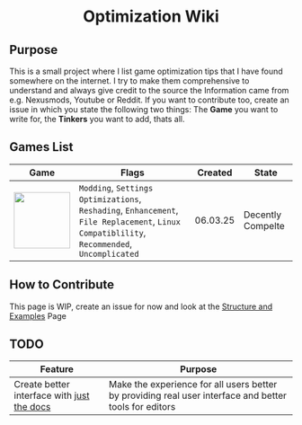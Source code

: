 <div align="center">
  <h1>Optimization Wiki</h1>
</div>

## Purpose
This is a small project where I list game optimization tips that I have found somewhere on the internet. I try to make them comprehensive to understand and always give credit to the source the Information came from e.g. Nexusmods, Youtube or Reddit. If you want to contribute too, create an issue in which you state the following two things: The **Game** you want to write for, the **Tinkers** you want to add, thats all.

## Games List
| Game                                                                                                                                                                                                                     | Flags                                                                                                                                       | Created  | State             |
|--------------------------------------------------------------------------------------------------------------------------------------------------------------------------------------------------------------------------|---------------------------------------------------------------------------------------------------------------------------------------------|----------|-------------------|
| <a href="https://github.com/Vxrpenter/Optimization-Wiki/blob/main/games/monster-hunter-wilds.md"><img width="100" width="233" src="https://github.com/user-attachments/assets/e09b3658-0ace-4839-bca7-229cfb4307e1"></a> | `Modding`, `Settings Optimizations`, `Reshading`, `Enhancement`, `File Replacement`, `Linux Compatiblility`, `Recommended`, `Uncomplicated` | 06.03.25 | Decently Compelte |

## How to Contribute
This page is WIP, create an issue for now and look at the [Structure and Examples](https://github.com/Vxrpenter/Optimization-Wiki/blob/main/internal/strucure-examples.md) Page

## TODO
| Feature                                                                                      | Purpose                                                                                                |
|----------------------------------------------------------------------------------------------|--------------------------------------------------------------------------------------------------------|
| Create better interface with [just the docs](https://github.com/just-the-docs/just-the-docs) | Make the experience for all users better by providing real user interface and better tools for editors |
